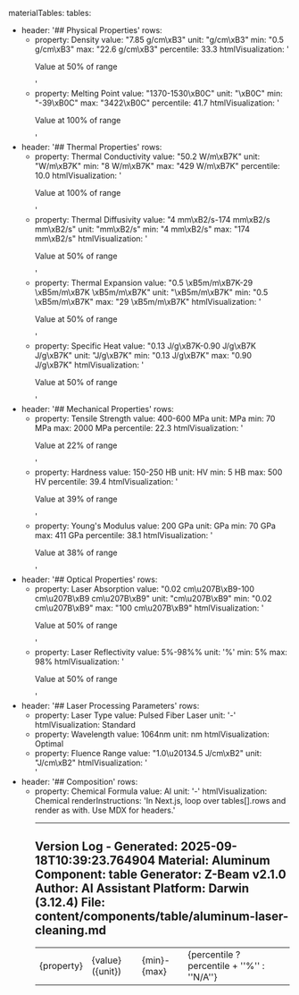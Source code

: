 materialTables:
  tables:
  - header: '## Physical Properties'
    rows:
    - property: Density
      value: "7.85 g/cm\xB3"
      unit: "g/cm\xB3"
      min: "0.5 g/cm\xB3"
      max: "22.6 g/cm\xB3"
      percentile: 33.3
      htmlVisualization: '<div class="w-full bg-gray-200 rounded-full h-2"><div class="bg-blue-600
        h-2 rounded-full" style="width: 50%"></div></div><p class="text-xs text-center">Value
        at 50% of range</p>'
    - property: Melting Point
      value: "1370-1530\xB0C"
      unit: "\xB0C"
      min: "-39\xB0C"
      max: "3422\xB0C"
      percentile: 41.7
      htmlVisualization: '<div class="w-full bg-gray-200 rounded-full h-2"><div class="bg-blue-600
        h-2 rounded-full" style="width: 100%"></div></div><p class="text-xs text-center">Value
        at 100% of range</p>'
  - header: '## Thermal Properties'
    rows:
    - property: Thermal Conductivity
      value: "50.2 W/m\xB7K"
      unit: "W/m\xB7K"
      min: "8 W/m\xB7K"
      max: "429 W/m\xB7K"
      percentile: 10.0
      htmlVisualization: '<div class="w-full bg-gray-200 rounded-full h-2"><div class="bg-blue-600
        h-2 rounded-full" style="width: 100%"></div></div><p class="text-xs text-center">Value
        at 100% of range</p>'
    - property: Thermal Diffusivity
      value: "4 mm\xB2/s-174 mm\xB2/s mm\xB2/s"
      unit: "mm\xB2/s"
      min: "4 mm\xB2/s"
      max: "174 mm\xB2/s"
      htmlVisualization: '<div class="w-full bg-gray-200 rounded-full h-2"><div class="bg-blue-600
        h-2 rounded-full" style="width: 50%"></div></div><p class="text-xs text-center">Value
        at 50% of range</p>'
    - property: Thermal Expansion
      value: "0.5 \xB5m/m\xB7K-29 \xB5m/m\xB7K \xB5m/m\xB7K"
      unit: "\xB5m/m\xB7K"
      min: "0.5 \xB5m/m\xB7K"
      max: "29 \xB5m/m\xB7K"
      htmlVisualization: '<div class="w-full bg-gray-200 rounded-full h-2"><div class="bg-blue-600
        h-2 rounded-full" style="width: 50%"></div></div><p class="text-xs text-center">Value
        at 50% of range</p>'
    - property: Specific Heat
      value: "0.13 J/g\xB7K-0.90 J/g\xB7K J/g\xB7K"
      unit: "J/g\xB7K"
      min: "0.13 J/g\xB7K"
      max: "0.90 J/g\xB7K"
      htmlVisualization: '<div class="w-full bg-gray-200 rounded-full h-2"><div class="bg-blue-600
        h-2 rounded-full" style="width: 50%"></div></div><p class="text-xs text-center">Value
        at 50% of range</p>'
  - header: '## Mechanical Properties'
    rows:
    - property: Tensile Strength
      value: 400-600 MPa
      unit: MPa
      min: 70 MPa
      max: 2000 MPa
      percentile: 22.3
      htmlVisualization: '<div class="w-full bg-gray-200 rounded-full h-2"><div class="bg-blue-600
        h-2 rounded-full" style="width: 22%"></div></div><p class="text-xs text-center">Value
        at 22% of range</p>'
    - property: Hardness
      value: 150-250 HB
      unit: HV
      min: 5 HB
      max: 500 HV
      percentile: 39.4
      htmlVisualization: '<div class="w-full bg-gray-200 rounded-full h-2"><div class="bg-blue-600
        h-2 rounded-full" style="width: 39%"></div></div><p class="text-xs text-center">Value
        at 39% of range</p>'
    - property: Young's Modulus
      value: 200 GPa
      unit: GPa
      min: 70 GPa
      max: 411 GPa
      percentile: 38.1
      htmlVisualization: '<div class="w-full bg-gray-200 rounded-full h-2"><div class="bg-blue-600
        h-2 rounded-full" style="width: 38%"></div></div><p class="text-xs text-center">Value
        at 38% of range</p>'
  - header: '## Optical Properties'
    rows:
    - property: Laser Absorption
      value: "0.02 cm\u207B\xB9-100 cm\u207B\xB9 cm\u207B\xB9"
      unit: "cm\u207B\xB9"
      min: "0.02 cm\u207B\xB9"
      max: "100 cm\u207B\xB9"
      htmlVisualization: '<div class="w-full bg-gray-200 rounded-full h-2"><div class="bg-blue-600
        h-2 rounded-full" style="width: 50%"></div></div><p class="text-xs text-center">Value
        at 50% of range</p>'
    - property: Laser Reflectivity
      value: 5%-98%%
      unit: '%'
      min: 5%
      max: 98%
      htmlVisualization: '<div class="w-full bg-gray-200 rounded-full h-2"><div class="bg-blue-600
        h-2 rounded-full" style="width: 50%"></div></div><p class="text-xs text-center">Value
        at 50% of range</p>'
  - header: '## Laser Processing Parameters'
    rows:
    - property: Laser Type
      value: Pulsed Fiber Laser
      unit: '-'
      htmlVisualization: <span class="px-2 py-1 bg-blue-100 text-blue-800 rounded">Standard</span>
    - property: Wavelength
      value: 1064nm
      unit: nm
      htmlVisualization: <span class="px-2 py-1 bg-green-100 text-green-800 rounded">Optimal</span>
    - property: Fluence Range
      value: "1.0\u20134.5 J/cm\xB2"
      unit: "J/cm\xB2"
      htmlVisualization: '<div class="w-full bg-gray-200 rounded-full h-2"><div class="bg-orange-600
        h-2 rounded-full" style="width: 75%"></div></div>'
  - header: '## Composition'
    rows:
    - property: Chemical Formula
      value: Al
      unit: '-'
      htmlVisualization: <span class="font-mono text-sm bg-gray-100 px-2 py-1 rounded">Chemical</span>
renderInstructions: 'In Next.js, loop over tables[].rows and render as <table> with
  <tr><td>{property}</td><td>{value} ({unit})</td><td>{min}-{max}</td><td>{percentile
  ? percentile + ''%'' : ''N/A''}</td><td dangerouslySetInnerHTML={{__html: htmlVisualization}}
  /></tr>. Use MDX for headers.'


---
Version Log - Generated: 2025-09-18T10:39:23.764904
Material: Aluminum
Component: table
Generator: Z-Beam v2.1.0
Author: AI Assistant
Platform: Darwin (3.12.4)
File: content/components/table/aluminum-laser-cleaning.md
---